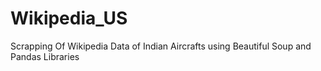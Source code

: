 # Wikipedia_US
Scrapping Of Wikipedia Data of Indian Aircrafts using Beautiful Soup and Pandas Libraries
